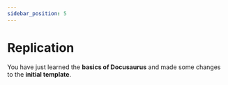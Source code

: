 ```yaml
---
sidebar_position: 5
---
```


# Replication

You have just learned the **basics of Docusaurus** and made some changes to the **initial template**.
